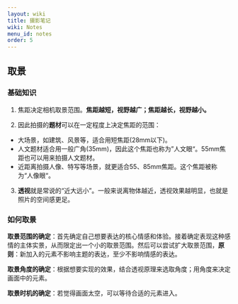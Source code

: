 ```yaml
---
layout: wiki
title: 摄影笔记
wiki: Notes
menu_id: notes
order: 5
---
```


## 取景

### 基础知识

1. 焦距决定相机取景范围。**焦距越短，视野越广；焦距越长，视野越小。**

2. 因此拍摄的**题材**可以在一定程度上决定焦距的范围：

* 大场景，如建筑、风景等，适合用短焦距(28mm以下)。
* 人文题材适合用一般广角(35mm)，因此这个焦距也称为”人文眼“。55mm焦距也可以用来拍摄人文题材。
* 近距离拍摄人像、特写等场景，就更适合55、85mm焦距。这个焦距被称为“人像眼“。

3. **透视**就是常说的“近大远小”。一般来说离物体越近，透视效果越明显，也就是照片的空间感更足。

### 如何取景

**取景范围的确定**：首先确定自己想要表达的核心情感和体验。接着确定表现这种感情的主体实景，从而限定出一个小的取景范围。然后可以尝试扩大取景范围，**原则**：新加入的元素不影响主题的表达，至少不影响情感的表达。

**取景角度的确定**：根据想要实现的效果，结合透视原理来选取角度；用角度来决定画面中的元素。

**取景时机的确定**：若觉得画面太空，可以等待合适的元素进入。
